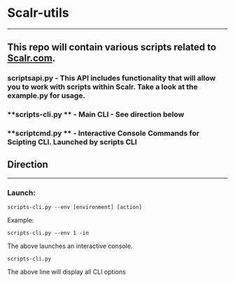 # __Scalr-utils__
---
##  This repo will contain various scripts related to [Scalr.com](https://www.scalr.com).

### **scriptsapi.py** - This API includes functionality that will allow you to work with scripts within Scalr. Take a look at the example.py for usage.

### **scripts-cli.py ** - Main CLI - See direction below

### **scriptcmd.py ** - Interactive Console Commands for Scipting CLI. Launched by scripts CLI

## Direction ##
---
### Launch: ###
`scripts-cli.py --env [environment] [action]`

Example:

`scripts-cli.py --env 1 -in`

The above launches an interactive console.

`scripts-cli.py`

The above line will display all CLI options
